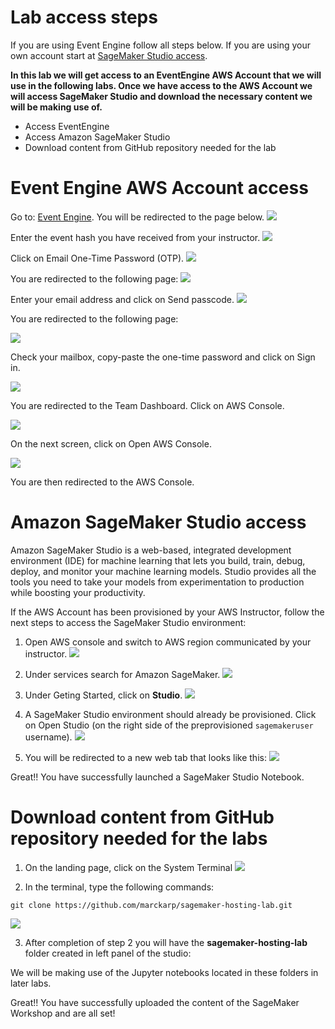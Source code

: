# Lab access steps

If you are using Event Engine follow all steps below. If you are using your own account start at [SageMaker Studio access](README.md#amazon-sagemaker-studio-access).

**In this lab we will get access to an EventEngine AWS Account that we will use in the following labs. Once we have access to the AWS Account we will access SageMaker Studio and download the necessary content we will be making use of.**

* Access EventEngine
* Access Amazon SageMaker Studio
* Download content from GitHub repository needed for the lab

# Event Engine AWS Account access

Go to: [Event Engine](https://dashboard.eventengine.run/login). You will be redirected to the page below.
![](https://raw.githubusercontent.com/marckarp/sagemaker-hosting-lab/main/static/event-engine-main.png)

Enter the event hash you have received from your instructor.
![](https://raw.githubusercontent.com/marckarp/sagemaker-hosting-lab/main/static/event-engine-hash.png)

Click on Email One-Time Password (OTP).
![](https://raw.githubusercontent.com/marckarp/sagemaker-hosting-lab/main/static/sign-in-with.png)

You are redirected to the following page:
![](https://raw.githubusercontent.com/marckarp/sagemaker-hosting-lab/main/static/enter-otp.png)

Enter your email address and click on Send passcode.
![](https://raw.githubusercontent.com/marckarp/sagemaker-hosting-lab/main/static/enter-email.png)

You are redirected to the following page:

![](https://raw.githubusercontent.com/marckarp/sagemaker-hosting-lab/main/static/enter-otp-1.png)

Check your mailbox, copy-paste the one-time password and click on Sign in.

![](https://raw.githubusercontent.com/marckarp/sagemaker-hosting-lab/main/static/otp-sent.png)

You are redirected to the Team Dashboard. Click on AWS Console.

![](https://raw.githubusercontent.com/marckarp/sagemaker-hosting-lab/main/static/team-dashboard.png)

On the next screen, click on Open AWS Console.

![](https://raw.githubusercontent.com/marckarp/sagemaker-hosting-lab/main/static/aws-console.png)

You are then redirected to the AWS Console.

# Amazon SageMaker Studio access

Amazon SageMaker Studio is a web-based, integrated development environment (IDE) for machine learning that lets you build, train, debug, deploy, and monitor your machine learning models. Studio provides all the tools you need to take your models from experimentation to production while boosting your productivity.

If the AWS Account has been provisioned by your AWS Instructor, follow the next steps to access the SageMaker Studio environment:

1. Open AWS console and switch to AWS region communicated by your instructor.
![](https://raw.githubusercontent.com/marckarp/sagemaker-hosting-lab/main/static/aws-console.png)

2. Under services search for Amazon SageMaker.
![](https://raw.githubusercontent.com/marckarp/sagemaker-hosting-lab/main/static/services-sagemaker.png)

3. Under Geting Started, click on **Studio**.
![](https://raw.githubusercontent.com/marckarp/sagemaker-hosting-lab/main/static/getting-started.png)

4. A SageMaker Studio environment should already be provisioned. Click on Open Studio (on the right side of the preprovisioned `sagemakeruser` username).
![](https://raw.githubusercontent.com/marckarp/sagemaker-hosting-lab/main/static/sagemaker-studio.pngg)

5. You will be redirected to a new web tab that looks like this:
![](https://raw.githubusercontent.com/marckarp/sagemaker-hosting-lab/main/static/sm-landing-page.png)

Great!! You have successfully launched a SageMaker Studio Notebook.

# Download content from GitHub repository needed for the labs

1. On the landing page, click on the System Terminal 
![](https://raw.githubusercontent.com/marckarp/sagemaker-hosting-lab/main/static/launch-terminal.png)

2. In the terminal, type the following commands:
```
git clone https://github.com/marckarp/sagemaker-hosting-lab.git
```
![](static/intro/clone-code.png)

3. After completion of step 2 you will have the **sagemaker-hosting-lab** folder created in left panel of the studio:


We will be making use of the Jupyter notebooks located in these folders in later labs.


Great!! You have successfully uploaded the content of the SageMaker Workshop and are all set!
